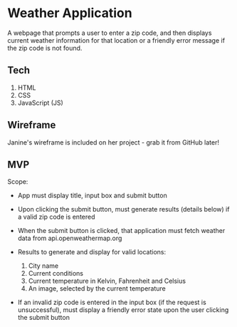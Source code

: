 # Weather Application

A webpage that prompts a user to enter a zip code, and then displays current weather information for that location or a friendly error message if the zip code is not found.

## Tech

1. HTML
2. CSS
3. JavaScript (JS)

## Wireframe

Janine's wireframe is included on her project - grab it from GitHub later!

## MVP

Scope:
* App must display title, input box and submit button

* Upon clicking the submit button, must generate results (details below) if a valid zip code is entered

* When the submit button is clicked, that application must fetch weather data from api.openweathermap.org

* Results to generate and display for valid locations:
  1. City name
  2. Current conditions
  2. Current temperature in Kelvin, Fahrenheit and Celsius
  4. An image, selected by the current temperature

* If an invalid zip code is entered in the input box (if the request is unsuccessful), must display a friendly error state upon the user clicking the submit button